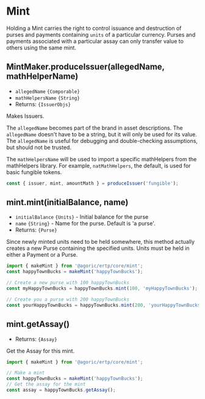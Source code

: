 # Mint

Holding a Mint carries the right to control issuance and destruction of purses and payments containing `units` of a particular currency.
Purses and payments associated with a particular assay can only transfer value to others using the same mint.

## MintMaker.produceIssuer(allegedName, mathHelperName)
- `allegedName` `{Comporable}`
- `mathHelpersName` `{String}`
- Returns: `{IssuerObjs}`

Makes Issuers.

The `allegedName` becomes part of the brand in asset descriptions. The `allegedName` doesn't have to be a string, but it will only be used for its value. The `allegedName` is useful for debugging and double-checking assumptions, but should not be trusted.

The `mathHelpersName` will be used to import a specific mathHelpers from the mathHelpers library. For example, `natMathHelpers`, the default, is used for basic fungible tokens.

```js
const { issuer, mint, amountMath } = produceIssuer('fungible');
```

## mint.mint(initialBalance, name)
- `initialBalance` `{Units}` - Initial balance for the purse
- `name` `{String}` - Name for the purse. Default is 'a purse'.
- Returns: `{Purse}`

Since newly minted units need to be held somewhere, this method actually creates a new Purse containing the specified units.
Units must be held in either a Payment or a Purse.

```js
import { makeMint } from '@agoric/ertp/core/mint';
const happyTownBucks = makeMint('happyTownBucks');

// Create a new purse with 100 happyTownBucks
const myHappyTownBucks = happyTownBucks.mint(100, 'myHappyTownBucks');

// Create you a purse with 200 happyTownBucks
const yourHappyTownBucks = happyTownBucks.mint(200, 'yourHappyTownBucks');

```

## mint.getAssay()
- Returns: `{Assay}`

Get the Assay for this mint.

```js
import { makeMint } from '@agoric/ertp/core/mint';

// Make a mint
const happyTownBucks = makeMint('happyTownBucks');
// Get the assay for the mint
const assay = happyTownBucks.getAssay();
```
